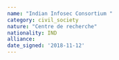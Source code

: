 ```yaml
---
name: "Indian Infosec Consortium "
category: civil_society
nature: "Centre de recherche"
nationality: IND
alliance: 
date_signed: '2018-11-12'
---
```

    